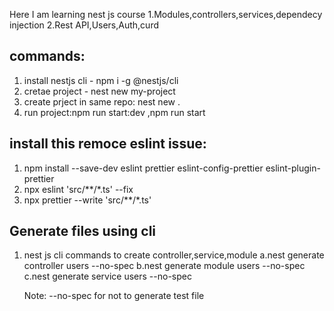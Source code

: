 Here I am learning nest js course 1.Modules,controllers,services,dependecy injection 2.Rest API,Users,Auth,curd

## commands:

1. install nestjs cli - npm i -g @nestjs/cli
2. cretae project - nest new my-project
3. create prject in same repo: nest new .
4. run project:npm run start:dev ,npm run start

## install this remoce eslint issue:

1. npm install --save-dev eslint prettier eslint-config-prettier eslint-plugin-prettier
2. npx eslint 'src/\*\*/\*.ts' --fix
3. npx prettier --write 'src/\*\*/\*.ts'

## Generate files using cli

1. nest js cli commands to create controller,service,module
   a.nest generate controller users --no-spec
   b.nest generate module users --no-spec
   c.nest generate service users --no-spec

   Note: --no-spec for not to generate test file
